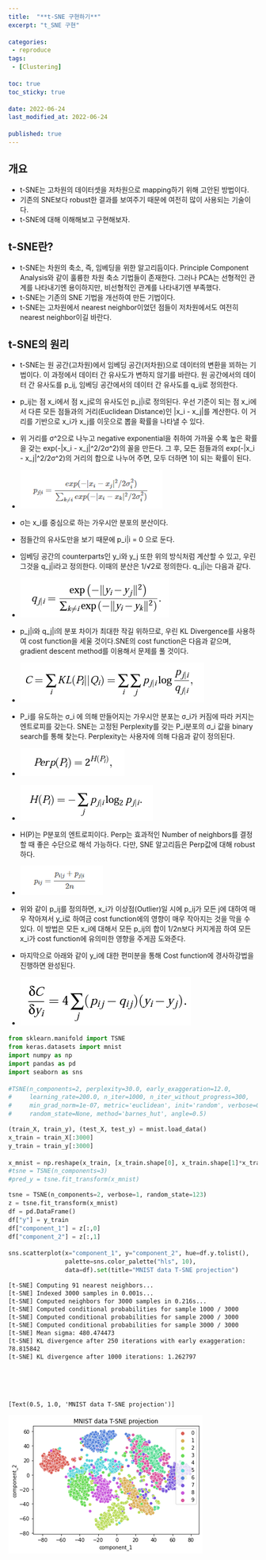 ```yaml
---
title:  "**t-SNE 구현하기**"
excerpt: "t_SNE 구현"

categories:
 - reproduce
tags:
 - [Clustering]

toc: true
toc_sticky: true

date: 2022-06-24
last_modified_at: 2022-06-24

published: true
---
```

## 개요


- t-SNE는 고차원의 데이터셋을 저차원으로 mapping하기 위해 고안된 방법이다.
- 기존의 SNE보다 robust한 결과를 보여주기 때문에 여전히 많이 사용되는 기술이다. 
- t-SNE에 대해 이해해보고 구현해보자.

## t-SNE란?

- t-SNE는 차원의 축소, 즉, 임베딩을 위한 알고리듬이다. Principle Component Analysis와 같이 훌륭한 차원 축소 기법들이 존재한다. 그러나 PCA는 선형적인 관계를 나타내기엔 용이하지만, 비선형적인 관계를 나타내기엔 부족했다.
- t-SNE는 기존의 SNE 기법을 개선하여 만든 기법이다. 
- t-SNE는 고차원에서 nearest neighbor이었던 점들이 저차원에서도 여전히 nearest neighbor이길 바란다.


## t-SNE의 원리

- t-SNE는 원 공간(고차원)에서 임베딩 공간(저차원)으로 데이터의 변환을 꾀하는 기법이다. 이 과정에서 데이터 간 유사도가 변하지 않기를 바란다. 원 공간에서의 데이터 간 유사도를 p_ij, 임베딩 공간에서의 데이터 간 유사도를 q_ij로 정의한다.

- p_ij는 점 x_i에서 점 x_j로의 유사도인 p_j|i로 정의된다. 우선 기준이 되는 점 x_i에서 다른 모든 점들과의 거리(Euclidean Distance)인 |x_i - x_j|를 계산한다. 이 거리를 기반으로 x_i가 x_j를 이웃으로 뽑을 확률을 나타낼 수 있다. 
- 위 거리를 σ^2으로 나누고 negative exponential을 취하여 가까울 수록 높은 확률을 갖는 exp(-|x_i - x_j|^2/2σ^2)의 꼴을 만든다. 그 후, 모든 점들과의 exp(-|x_i - x_j|^2/2σ^2)의 거리의 합으로 나누어 주면, 모두 더하면 1이 되는 확률이 된다. 
- ![image-20220520005641410](/assets/images/image-20220520005641410.png)

- σ는 x_i를 중심으로 하는 가우시안 분포의 분산이다. 
- 점들간의 유사도만을 보기 때문에 p_i|i = 0 으로 둔다. 
- 임베딩 공간의 counterparts인 y_i와 y_j 또한 위의 방식처럼 계산할 수 있고, 우린 그것을 q_j|i라고 정의한다. 이때의 분산은 1/√2로 정의한다. q_j|i는 다음과 같다.
- ![image-20220520212639594](/assets/images/image-20220520212639594.png)

- p_j|i와 q_j|i의 분포 차이가 최대한 작길 위하므로, 우린 KL Divergence를 사용하여 cost function을 세울 것이다.SNE의 cost function은 다음과 같으며, gradient descent method를 이용해서 문제를 풀 것이다. 
- ![image-20220520212925326](/assets/images/image-20220520212925326.png)

- P_i를 유도하는 σ_i 에 의해 만들어지는 가우시안 분포는 σ_i가 커짐에 따라 커지는 엔트로피를 갖는다. SNE는 고정된 Perplexity를 갖는 P_i분포의 σ_i 값을 binary search를 통해 찾는다. Perplexity는 사용자에 의해 다음과 같이 정의된다. 
- ![image-20220524194302666](/assets/images/image-20220524194302666.png)
- ![image-20220524194535284](/assets/images/image-20220524194535284.png)
- H(P)는 P분포의 엔트로피이다. Perp는 효과적인 Number of neighbors를 결정할 때 좋은 수단으로 해석 가능하다. 다만, SNE 알고리듬은 Perp값에 대해 robust하다.

- ![image-20220928202654957](/assets/images/image-20220928202654957.png)
- 위와 같이 p_ij를 정의하면, x_i가 이상점(Outlier)일 시에 p_ij가 모든 j에 대하여 매우 작아져서 y_i로 하여금 cost function에의 영향이 매우 작아지는 것을 막을 수 있다. 이 방법은 모든 x_i에 대해서 모든 p_ij의 합이 1/2n보다 커지게끔 하여 모든 x_i가 cost function에 유의미한 영향을 주게끔 도와준다. 

- 마지막으로 아래와 같이 y_i에 대한 편미분을 통해 Cost function에 경사하강법을 진행하면 완성된다.
- ![image-20220928214837330](/assets/images/image-20220928214837330.png)


```python
from sklearn.manifold import TSNE
from keras.datasets import mnist
import numpy as np
import pandas as pd
import seaborn as sns

#TSNE(n_components=2, perplexity=30.0, early_exaggeration=12.0,
#     learning_rate=200.0, n_iter=1000, n_iter_without_progress=300,
#     min_grad_norm=1e-07, metric='euclidean', init='random', verbose=0,
#     random_state=None, method='barnes_hut', angle=0.5)
```


```python
(train_X, train_y), (test_X, test_y) = mnist.load_data()
x_train = train_X[:3000]
y_train = train_y[:3000]

x_mnist = np.reshape(x_train, [x_train.shape[0], x_train.shape[1]*x_train.shape[2]])
#tsne = TSNE(n_components=3)
#pred_y = tsne.fit_transform(x_mnist)

```


```python
tsne = TSNE(n_components=2, verbose=1, random_state=123)
z = tsne.fit_transform(x_mnist)
df = pd.DataFrame()
df["y"] = y_train
df["component_1"] = z[:,0]
df["component_2"] = z[:,1]

sns.scatterplot(x="component_1", y="component_2", hue=df.y.tolist(),
                palette=sns.color_palette("hls", 10),
                data=df).set(title="MNIST data T-SNE projection")
```

    [t-SNE] Computing 91 nearest neighbors...
    [t-SNE] Indexed 3000 samples in 0.001s...
    [t-SNE] Computed neighbors for 3000 samples in 0.216s...
    [t-SNE] Computed conditional probabilities for sample 1000 / 3000
    [t-SNE] Computed conditional probabilities for sample 2000 / 3000
    [t-SNE] Computed conditional probabilities for sample 3000 / 3000
    [t-SNE] Mean sigma: 480.474473
    [t-SNE] KL divergence after 250 iterations with early exaggeration: 78.815842
    [t-SNE] KL divergence after 1000 iterations: 1.262797





    [Text(0.5, 1.0, 'MNIST data T-SNE projection')]




![output_5_2](/assets/images/output_5_2.png)
​    

